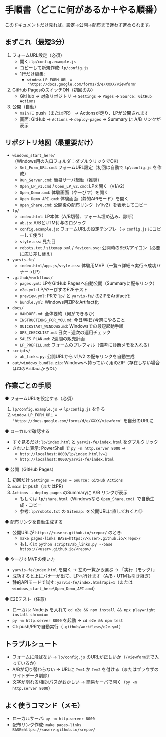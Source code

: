 # 手順書（どこに何があるか＋やる順番）

このドキュメントだけ見れば、設定→公開→配布まで迷わず進められます。

## まずこれ（最短3分）
1) フォームURL設定（必須）
   - 開く: `lp/config.example.js`
   - コピーして新規作成: `lp/config.js`
   - 1行だけ編集:
     - `window.LP_FORM_URL = 'https://docs.google.com/forms/d/e/XXXX/viewform'`
2) GitHub PagesのスイッチON（初回のみ）
   - GitHub → 対象リポジトリ → `Settings` → `Pages` → `Source: GitHub Actions`
3) 公開（自動）
   - `main` に push（またはPR） → Actionsが走り、LPが公開されます
   - 画面: GitHub → `Actions` → `deploy-pages` → Summary に A/B リンクが表示

## リポジトリ地図（最重要だけ）
- `windows_start_here/`（Windows用の入口フォルダ：ダブルクリックでOK）
  - `Set_Form_URL.cmd`: フォームURL設定（初回は自動で `lp\config.js` を作成）
  - `Run_Server.cmd`: 簡易サーバ起動（推奨）
  - `Open_LP_v1.cmd` / `Open_LP_v2.cmd`: LPを開く（v1/v2）
  - `Open_Demo.cmd`: 体験画面（やーびす）を開く
  - `Open_Demo_API.cmd`: 体験画面（静的APIモード）を開く
  - `Open_Share.cmd`: 公開後の配布リンク（v1/v2）を表示してコピー
- `lp/`
  - `index.html`: LP本体（A/B切替、フォーム埋め込み、診断）
  - `ab.js`: A/BとUTM付与のロジック
  - `config.example.js`: フォームURLの設定テンプレ（→ `config.js` にコピーして使う）
  - `style.css`: 見た目
  - `robots.txt` / `sitemap.xml` / `favicon.svg`: 公開時のSEO/アイコン（必要に応じ差し替え）
- `yarvis-fe/`
  - `index.html`/`app.js`/`style.css`: 体験用MVP（一覧→詳細→実行→成功バナー→LP）
- `.github/workflows/`
  - `pages.yml`: LPをGitHub Pagesへ自動公開（Summaryに配布リンク）
  - `e2e.yml`: LP/やーびすのE2Eテスト
  - `preview.yml`: PRで `lp/` と `yarvis-fe/` のZIPをArtifact化
  - `bundle.yml`: Windows用ZIPをArtifact化
- `docs/`
  - `HANDOFF.md`: 全体要約（何ができるか）
  - `INSTRUCTIONS_FOR_YOU.md`: 今日/明日/今週にやること
  - `QUICKSTART_WINDOWS.md`: Windowsでの最短起動手順
  - `OPS_CHECKLIST.md`: 日次・週次の運用チェック
  - `SALES_PLAN.md`: 2週間の販売計画
  - `LP_PREFILL.md`: フォームのプレフィル（備考に診断メモを入れる）
- `scripts/`
  - `ab_links.py`: 公開URLから v1/v2 の配布リンクを自動生成
- `out/windows_bundle.zip`: Windowsへ持っていく用のZIP（存在しない場合はCIのArtifactからDL）

## 作業ごとの手順
● フォームURLを設定する（必須）
1) `lp/config.example.js` → `lp/config.js` を作る
2) `window.LP_FORM_URL = 'https://docs.google.com/forms/d/e/XXXX/viewform'` を自分のURLに

● ローカルで確認する
- すぐ見るだけ: `lp/index.html` と `yarvis-fe/index.html` をダブルクリック
- きれいに表示: PowerShell で `py -m http.server 8000` →
  - `http://localhost:8000/lp/index.html?v=1`
  - `http://localhost:8000/yarvis-fe/index.html`

● 公開（GitHub Pages）
1) 初回だけ `Settings → Pages → Source: GitHub Actions`
2) `main` に push（またはPR）
3) `Actions → deploy-pages` のSummaryに A/B リンクが表示
   - もしくは `lp/share.html`（Windowsなら `Open_Share.cmd`）で自動生成・コピー
   - 参考: `lp/robots.txt` の `Sitemap:` を公開URLに直しておくと◎

● 配布リンクを自動生成する
- 公開URLが `https://<user>.github.io/<repo>/` のとき:
  - `make pages-links BASE=https://<user>.github.io/<repo>/`
  - もしくは `python scripts/ab_links.py --base https://<user>.github.io/<repo>/`

● やーびすMVPの使い方
- `yarvis-fe/index.html` を開く → 左の一覧から選ぶ → 「実行（モック）」
- 成功すると上にバナーが出て、LPへ行けます（A/B・UTMも引き継ぎ）
- 静的APIモードで試す: `yarvis-fe/index.html?api=1`（または `windows_start_here\Open_Demo_API.cmd`）

● E2Eテスト（任意）
- ローカル: Node.js を入れて `cd e2e && npm install && npx playwright install chromium`
- `py -m http.server 8000` を起動 → `cd e2e && npm test`
- CI: push/PRで自動実行（`.github/workflows/e2e.yml`）

## トラブルシュート
- フォームに飛ばない → `lp/config.js` のURLが正しいか（`/viewform`まで入っているか）
- A/Bが切り替わらない → URLに `?v=1` か `?v=2` を付ける（またはブラウザのサイトデータ削除）
- 文字が崩れる/相対パスがおかしい → 簡易サーバで開く（`py -m http.server 8000`）

## よく使うコマンド（メモ）
- ローカルサーバ: `py -m http.server 8000`
- 配布リンク作成: `make pages-links BASE=https://<user>.github.io/<repo>/`
